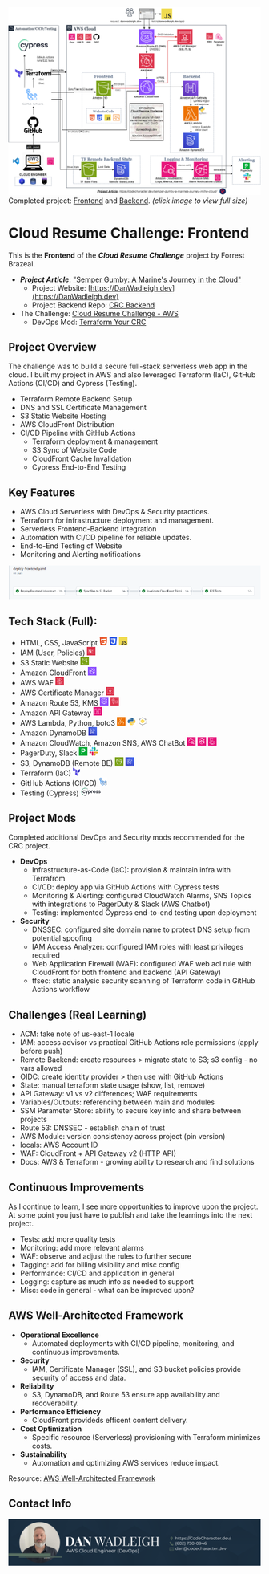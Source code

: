 ![AWS Cloud DevOps Resume Challenge: Architecture Diagram](./website/resources/images_gh/cloud-resume-challenge-arch-basic.png) 
Completed project: [Frontend](https://github.com/codecharacter/danwadleigh_dev_frontend) and [Backend](https://github.com/codecharacter/danwadleigh_dev_backend). _(click image to view full size)_

# Cloud Resume Challenge: Frontend
This is the **Frontend** of the ***Cloud Resume Challenge*** project by Forrest Brazeal.  

* ***Project Article***: ["Semper Gumby: A Marine's Journey in the Cloud"](https://codecharacter.dev/semper-gumby-a-marines-journey-in-the-cloud)
    * Project Website: [https://DanWadleigh.dev](https://DanWadleigh.dev)
    * Project Backend Repo: [CRC Backend](https://github.com/codecharacter/danwadleigh_dev_backend)
* The Challenge: [Cloud Resume Challenge - AWS](https://cloudresumechallenge.dev/docs/the-challenge/aws/)
    * DevOps Mod: [Terraform Your CRC](https://cloudresumechallenge.dev/docs/extensions/terraform-getting-started/)

## Project Overview
The challenge was to build a secure full-stack serverless web app in the cloud.  I built my project in AWS and also leveraged Terraform (IaC), GitHub Actions (CI/CD) and Cypress (Testing).

* Terraform Remote Backend Setup
* DNS and SSL Certificate Management
* S3 Static Website Hosting
* AWS CloudFront Distribution
* CI/CD Pipeline with GitHub Actions
    * Terraform deployment & management
    * S3 Sync of Website Code
    * CloudFront Cache Invalidation
    * Cypress End-to-End Testing

## Key Features
* AWS Cloud Serverless with DevOps & Security practices.
* Terraform for infrastructure deployment and management.
* Serverless Frontend-Backend Integration
* Automation with CI/CD pipeline for reliable updates.
* End-to-End Testing of Website
* Monitoring and Alerting notifications

![CI/CD Pipeline automation with GitHub Actions](./website/resources/images_gh/github-actions-cicd-frontend.png)

## Tech Stack (Full):
* HTML, CSS, JavaScript ![HTML](./website/resources/images_gh/html5.png) ![CSS](./website/resources/images_gh/css3.png) ![JavaScript](./website/resources/images_gh/javascript.png)
* IAM (User, Policies) ![IAM](./website/resources/images_gh/iam.png)
* S3 Static Website ![S3](./website/resources/images_gh/s3.png)
* Amazon CloudFront ![CloudFront](./website/resources/images_gh/cloudfront.png)
* AWS WAF ![WAF](./website/resources/images_gh/waf.png)
* AWS Certificate Manager ![ACM](./website/resources/images_gh/acmssl.png)
* Amazon Route 53, KMS ![Route 53](./website/resources/images_gh/route53.png) ![KMS](./website/resources/images_gh/kms.png)
* Amazon API Gateway ![API Gateway](./website/resources/images_gh/api-gateway.png)
* AWS Lambda, Python, boto3 ![Lambda](./website/resources/images_gh/lambda.png) ![Python](./website/resources/images_gh/python.png) ![boto3](./website/resources/images_gh/boto3.png)
* Amazon DynamoDB ![DynamoDB](./website/resources/images_gh/dynamodb.png)
* Amazon CloudWatch, Amazon SNS, AWS ChatBot ![CloudWatch](./website/resources/images_gh/cloudwatch.png) ![SNS](./website/resources/images_gh/sns.png) ![AWS ChatBot](./website/resources/images_gh/chatbot.png)
* PagerDuty, Slack ![PagerDuty](./website/resources/images_gh/pagerduty.png) ![Slack](./website/resources/images_gh/slack.png)
* S3, DynamoDB (Remote BE) ![S3](./website/resources/images_gh/s3.png) ![DynamoDB](./website/resources/images_gh/dynamodb.png)
* Terraform (IaC) ![Terraform](./website/resources/images_gh/tf-logo.png)
* GitHub Actions (CI/CD) ![CI/CD GitHub Actions](./website/resources/images_gh/github-actions.png)
* Testing (Cypress) ![Cypress Testing](./website/resources/images_gh/cypress-testing.png)

## Project Mods

Completed additional DevOps and Security mods recommended for the CRC project.

* **DevOps**
    * Infrastructure-as-Code (IaC): provision & maintain infra with Terrafrom
    * CI/CD: deploy app via GitHub Actions with Cypress tests
    * Monitoring & Alerting: configured CloudWatch Alarms, SNS Topics with integrations to PagerDuty & Slack (AWS Chatbot)
    * Testing: implemented Cypress end-to-end testing upon deployment
* **Security**
    * DNSSEC: configured site domain name to protect DNS setup from potential spoofing
    * IAM Access Analyzer: configured IAM roles with least privileges required
    * Web Application Firewall (WAF): configured WAF web acl rule with CloudFront for both frontend and backend (API Gateway)
    * tfsec: static analysic security scanning of Terraform code in GitHub Actions workflow

## Challenges (Real Learning)

* ACM: take note of us-east-1 locale
* IAM: access advisor vs practical GitHub Actions role permissions (apply before push)
* Remote Backend: create resources > migrate state to S3; s3 config - no vars allowed
* OIDC: create identity provider > then use with GitHub Actions
* State: manual terraform state usage (show, list, remove)
* API Gateway: v1 vs v2 differences; WAF requirements
* Variables/Outputs: referencing between main and modules
* SSM Parameter Store: ability to secure key info and share between projects
* Route 53: DNSSEC - establish chain of trust
* AWS Module: version consistency across project (pin version)
* locals: AWS Account ID
* WAF: CloudFront + API Gateway v2 (HTTP API)
* Docs: AWS & Terraform - growing ability to research and find solutions

## Continuous Improvements

As I continue to learn, I see more opportunities to improve upon the project.  At some point you just have to publish and take the learnings into the next project.

* Tests: add more quality tests
* Monitoring: add more relevant alarms
* WAF: observe and adjust the rules to further secure
* Tagging: add for billing visibility and misc config
* Performance: CI/CD and application in general
* Logging: capture as much info as needed to support
* Misc: code in general - what can be improved upon?

## AWS Well-Architected Framework

* **Operational Excellence**
    * Automated deployments with CI/CD pipeline, monitoring, and continuous improvements.
* **Security**
    * IAM, Certificate Manager (SSL), and S3 bucket policies provide security of access and data.
* **Reliability**
    * S3, DynamoDB, and Route 53 ensure app availability and recoverability.
* **Performance Efficiency**
    * CloudFront provideds efficent content delivery.
* **Cost Optimization**
    * Specific resource (Serverless) provisioning with Terraform minimizes costs.
* **Sustainability**
    * Automation and optimizing AWS services reduce impact.

Resource: [AWS Well-Architected Framework](https://aws.amazon.com/architecture/well-architected/)

## Contact Info

![Dan Wadleigh: AWS Cloud Engineer (DevOps)](./website/resources/images_gh/dan-wadleigh-aws-cloud-engineer-contact.png)